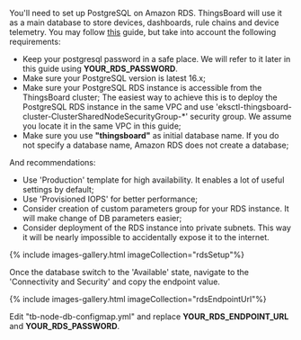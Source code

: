 You'll need to set up PostgreSQL on Amazon RDS. ThingsBoard will use it as a main database to store devices, dashboards, rule chains and device telemetry.
You may follow [this](https://docs.aws.amazon.com/AmazonRDS/latest/UserGuide/CHAP_GettingStarted.CreatingConnecting.PostgreSQL.html) guide,
but take into account the following requirements:

* Keep your postgresql password in a safe place. We will refer to it later in this guide using **YOUR_RDS_PASSWORD**.
* Make sure your PostgreSQL version is latest 16.x;
* Make sure your PostgreSQL RDS instance is accessible from the ThingsBoard cluster;
  The easiest way to achieve this is to deploy the PostgreSQL RDS instance in the same VPC
  and use 'eksctl-thingsboard-cluster-ClusterSharedNodeSecurityGroup-*' security group.
  We assume you locate it in the same VPC in this guide;
* Make sure you use **"thingsboard"** as initial database name. If you do not specify a database name, Amazon RDS does not create a database;

And recommendations:

* Use 'Production' template for high availability. It enables a lot of useful settings by default;
* Use 'Provisioned IOPS' for better performance;
* Consider creation of custom parameters group for your RDS instance. It will make change of DB parameters easier;
* Consider deployment of the RDS instance into private subnets. This way it will be nearly impossible to accidentally expose it to the internet.

{% include images-gallery.html imageCollection="rdsSetup"%}

Once the database switch to the 'Available' state, navigate to the 'Connectivity and Security' and copy the endpoint value.

{% include images-gallery.html imageCollection="rdsEndpointUrl"%}

Edit "tb-node-db-configmap.yml" and replace **YOUR_RDS_ENDPOINT_URL** and **YOUR_RDS_PASSWORD**.

